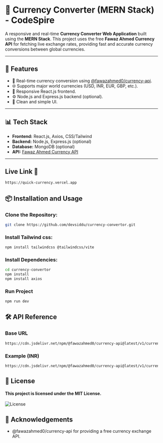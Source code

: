 # 💱 Currency Converter (MERN Stack) - CodeSpire

A responsive and real-time **Currency Converter Web Application** built using the **MERN Stack**. This project uses the free **Fawaz Ahmed Currency API** for fetching live exchange rates, providing fast and accurate currency conversions between global currencies.

---

## 🚀 Features

- 🔄 Real-time currency conversion using [@fawazahmed0/currency-api](https://github.com/fawazahmed0/currency-api).
- 🌐 Supports major world currencies (USD, INR, EUR, GBP, etc.).
- 📱 Responsive React.js frontend.
- ⚙️ Node.js and Express.js backend (optional).
- 🎨 Clean and simple UI.

---

## 📊 Tech Stack

- **Frontend:** React.js, Axios, CSS/Tailwind
- **Backend:** Node.js, Express.js (optional)
- **Database:** MongoDB (optional)
- **API:** [Fawaz Ahmed Currency API](https://github.com/fawazahmed0/currency-api)

---
## Live Link 🔗
```bash 
https://quick-currency.vercel.app
```

## 📦 Installation and Usage

### Clone the Repository:
```bash
git clone https://github.com/devsiddu/currency-convertor.git
```
### Install Tailwind css:
```bash
npm install tailwindcss @tailwindcss/vite
```
### Install Dependencies:
```bash
cd currency-convertor
npm install
npm install axios
```
### Run Project
```bash
npm run dev
```
## 🛠️ API Reference

### Base URL
```bash
https://cdn.jsdelivr.net/npm/@fawazahmed0/currency-api@latest/v1/currencies/{base_currency}.json
```

### Example (INR)
```bash
https://cdn.jsdelivr.net/npm/@fawazahmed0/currency-api@latest/v1/currencies/inr.json
```

## 📜 License
 #### This project is licensed under the MIT License.
![License](https://img.shields.io/badge/License-MIT-green)

## 🙌 Acknowledgements
- @fawazahmed0/currency-api for providing a free currency exchange API.


